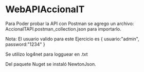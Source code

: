 # WebAPIAccionaIT

Para Poder probar la API con Postman se agrego un archivo: AccionaITAPI.postman_collection.json
para importarlo.

Nota: El usuario valido para este Ejercicio es 
{ usuario:"admin",
password:"1234"
}


Se utilizo log4net para logguear en .txt

Del paquete Nuget se instaló NewtonJson.
